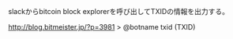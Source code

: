 slackからbitcoin block explorerを呼び出してTXIDの情報を出力する。

http://blog.bitmeister.jp/?p=3981
	> @botname txid (TXID)

